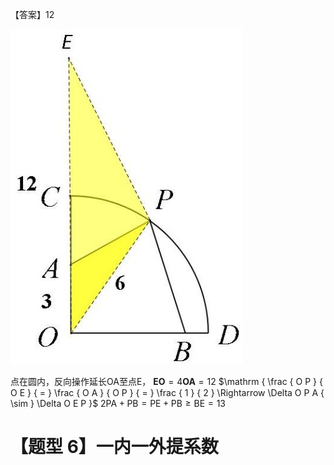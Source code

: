 【答案】12

![](<../../qs_image_DB/专题2-5_最值模型之阿氏圆与胡不归（解析版）/8e0d3f753b7d0d84a36ccfc3525c1449cc2102108c730be3311240cd9ab5942f.jpg>)

点在圆内，反向操作延长OA至点E， $\scriptstyle \mathbf { E O } = 4 \mathbf { O A } = 1 2$ $\mathrm { \frac { O P } { O E } { = } \frac { O A } { O P } { = } \frac { 1 } { 2 } \Rightarrow \Delta O P A { \sim } \Delta O E P }$ $2 \mathrm { P A } + \mathrm { P B } = \mathrm { P E } + \mathrm { P B } \geq \mathrm { B E } = 1 3$

# 【题型 6】一内一外提系数
